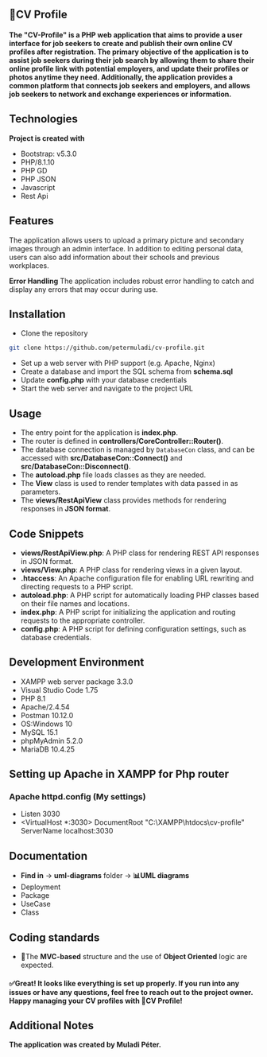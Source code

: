 ## 🚀CV Profile

#### The "CV-Profile" is a PHP web application that aims to provide a user interface for job seekers to create and publish their own online CV profiles after registration. The primary objective of the application is to assist job seekers during their job search by allowing them to share their online profile link with potential employers, and update their profiles or photos anytime they need. Additionally, the application provides a common platform that connects job seekers and employers, and allows job seekers to network and exchange experiences or information.

## Technologies

**Project is created with**

- Bootstrap: v5.3.0
- PHP/8.1.10
- PHP GD
- PHP JSON
- Javascript
- Rest Api

## Features

The application allows users to upload a primary picture and secondary images through an admin interface. In addition to editing personal data, users can also add information about their schools and previous workplaces.

**Error Handling**
The application includes robust error handling to catch and display any errors that may occur during use.

## Installation

- Clone the repository

```bash
git clone https://github.com/petermuladi/cv-profile.git
```

- Set up a web server with PHP support (e.g. Apache, Nginx)
- Create a database and import the SQL schema from **schema.sql**
- Update **config.php** with your database credentials
- Start the web server and navigate to the project URL

## Usage

- The entry point for the application is **index.php**.
- The router is defined in **controllers/CoreController::Router()**.
- The database connection is managed by `DatabaseCon` class, and can be accessed with
  **src/DatabaseCon::Connect()** and **src/DatabaseCon::Disconnect()**.
- The **autoload.php** file loads classes as they are needed.
- The **View** class is used to render templates with data passed in as parameters.
- The **views/RestApiView** class provides methods for rendering responses in **JSON format**.

## Code Snippets

- **views/RestApiView.php**: A PHP class for rendering REST API responses in JSON format.
- **views/View.php**: A PHP class for rendering views in a given layout.
- **.htaccess**: An Apache configuration file for enabling URL rewriting and directing requests to a PHP script.
- **autoload.php**: A PHP script for automatically loading PHP classes based on their file names and locations.
- **index.php**: A PHP script for initializing the application and routing requests to the appropriate controller.
- **config.php**: A PHP script for defining configuration settings, such as database credentials.

## Development Environment

-	XAMPP web server package  3.3.0
-	Visual Studio Code 1.75
-	PHP 8.1
-	Apache/2.4.54 
-	Postman 10.12.0
-	OS:Windows 10
-	MySQL 15.1
-	phpMyAdmin 5.2.0
-	MariaDB 10.4.25

## Setting up Apache in XAMPP for Php router

### Apache httpd.config (My settings)

- Listen 3030
- <VirtualHost \*:3030>
  DocumentRoot "C:\XAMPP\htdocs\cv-profile"
  ServerName localhost:3030 </VirtualHost>

## Documentation
- **Find in** -> **uml-diagrams** folder -> **📊UML diagrams**
- Deployment 
- Package 
- UseCase
- Class

## Coding standards
- 🤟The **MVC-based** structure and the use of **Object Oriented** logic are expected.

#### ✅Great! It looks like everything is set up properly. If you run into any issues or have any questions, feel free to reach out to the project owner. Happy managing your CV profiles with 🚀CV Profile!

## Additional Notes
**The application was created by Muladi Péter.**
